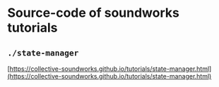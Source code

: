 # Source-code of soundworks tutorials

## `./state-manager`

[https://collective-soundworks.github.io/tutorials/state-manager.html](https://collective-soundworks.github.io/tutorials/state-manager.html)

